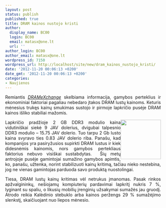 ```yaml
---
layout: post
status: publish
published: true
title: DRAM kainos nustojo kristi
author:
  display_name: BC00
  login: BC00
  email: matasx@one.lt
  url: ''
author_login: BC00
author_email: matasx@one.lt
wordpress_id: 7150
wordpress_url: http://localhost/site/new/dram_kainos_nustojo_kristi/
date: '2012-11-20 00:06:13 +0200'
date_gmt: '2012-11-20 00:06:13 +0200'
categories:
- Naujienos
---
```

<p style="text-align: justify;">
	Remiantis <a href="http://www.dramexchange.com/WeeklyResearch/Post/2/3245.html"><em>DRAMeXchange</em></a> skelbiama informacija, gamybos perteklius ir ekonominiai faktoriai pagaliau nebedaro įtakos DRAM lustų kainoms. Keturis mėnesius trukęs kainų smukimas sustojo ir pirmoje lapkričio pusėje DRAM kainos i&scaron;liko stabiliai mažomis.</p>
<p style="text-align: justify;">
	<img alt="" src="http://technews.lt/userfiles/ddr3rams.jpg" style="width: 130px; height: 128px; float: right;" />Lapkričio pradžioje 2 GB DDR3 modulio kaina vidutini&scaron;kai siekė 9 JAV dolerius, dvigubai talpesnio DDR3 modulio &ndash; 15.75 JAV dolerio. Tuo tarpu 2 Gb lusto kaina svyravo ties 0.83 JAV dolerio riba. Pana&scaron;u, kad kompanijos yra pasiryžusios supirkti DRAM lustus ir kiek didesnėmis kainomis, nors gamybos pertekliaus faktorius nebuvo visi&scaron;kai sustabdytas.&nbsp; &Scaron;ių metų antrojoje pusėje gamintojai sumažino gamybos apimtis, ko, pana&scaron;u, užtenka, norint stabilizuoti kainų kritimą, tačiau nieko nestebina, jog ne vienas gamintojas parduoda savo produktą nuostolingai.</p>
<p style="text-align: justify;">
	Tiesa, DRAM lustų kainų kritimas vėl netrukus įmanomas. Pasak rinkos apžvalgininkų, ne&scaron;iojamų kompiuterių pardavimai lapkritį nukris 7 %, lyginant su spaliu, o likusių mobilių įrenginių užsakymai sumažės jau gruodį. Atrodo reikia Kalėdinio stebuklo arba kainos peržengs 29 % sumažėjimo slenkstį, skaičiuojant nuo liepos mėnesio.</p>
